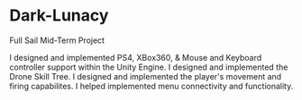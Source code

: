 # Dark-Lunacy
Full Sail Mid-Term Project

I designed and implemented PS4, XBox360, & Mouse and Keyboard controller support within the Unity Engine.
I designed and implemented the Drone Skill Tree. 
I designed and implemented the player's movement and firing capabilites.
I helped implemented menu connectivity and functionality.
